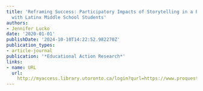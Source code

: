 ```yaml
---
title: 'Reframing Success: Participatory Impacts of Storytelling in a PAR Collaborative
  with Latinx Middle School Students'
authors:
- Jennifer Lucko
date: '2020-01-01'
publishDate: '2024-10-10T14:22:52.982270Z'
publication_types:
- article-journal
publication: '*Educational Action Research*'
links:
- name: URL
  url: 
    http://myaccess.library.utoronto.ca/login?qurl=https://www.proquest.com/docview/2396828999?accountid=14771&bdid=38382&_bd=HDFQURA2u4jAZFYh3MuTJm5xah0%3D
---
```

